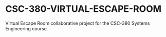 # CSC-380-VIRTUAL-ESCAPE-ROOM
Virtual Escape Room collaborative project for the CSC-380 Systems Engineering course. 
